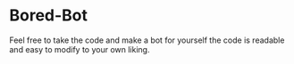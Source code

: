 # Bored-Bot

Feel free to take the code and make a bot for yourself the code is readable and easy to modify to your own liking.
